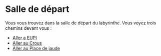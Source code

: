 
# Salle de départ

Vous vous trouvez dans la salle de départ du labyrinthe. Vous voyez trois chemins devant vous :

- [Aller a EUPI](nadjib_rahal_EUPI.md)
- [Aller au Crous](walid_babaaissa_crous.md)
- [Aller au Place de jaude](walid_babaaissa_place_de_jaude.md)
